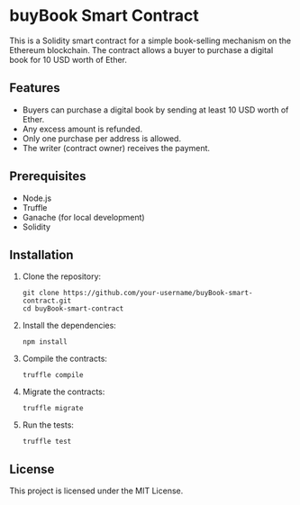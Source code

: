 # buyBook Smart Contract

This is a Solidity smart contract for a simple book-selling mechanism on the Ethereum blockchain. The contract allows a buyer to purchase a digital book for 10 USD worth of Ether.

## Features
- Buyers can purchase a digital book by sending at least 10 USD worth of Ether.
- Any excess amount is refunded.
- Only one purchase per address is allowed.
- The writer (contract owner) receives the payment.
  
## Prerequisites
- Node.js
- Truffle
- Ganache (for local development)
- Solidity

## Installation

1. Clone the repository:
   ```
   git clone https://github.com/your-username/buyBook-smart-contract.git
   cd buyBook-smart-contract
   ```

2. Install the dependencies:
   ```
   npm install
   ```

3. Compile the contracts:
   ```
   truffle compile
   ```

4. Migrate the contracts:
   ```
   truffle migrate
   ```

5. Run the tests:
   ```
   truffle test
   ```

## License
This project is licensed under the MIT License.
